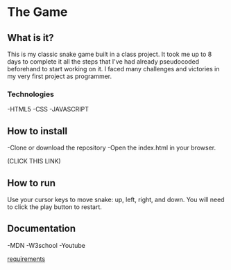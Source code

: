 # The Game


## What is it?

This is my classic snake game built in a class project. It took me up to 8 days to complete it all the steps that I've had already pseudocoded beforehand to start working on it. I faced many challenges and victories in my very first project as programmer.


### Technologies

-HTML5
-CSS
-JAVASCRIPT

## How to install

-Clone or download the repository
-Open the index.html in your browser.

(CLICK THIS LINK)

## How to run

Use your cursor keys to move snake: up, left, right, and down.
You will need to click the play button to restart.

## Documentation

-MDN
-W3school
-Youtube


[requirements](./docs/readme.md)
